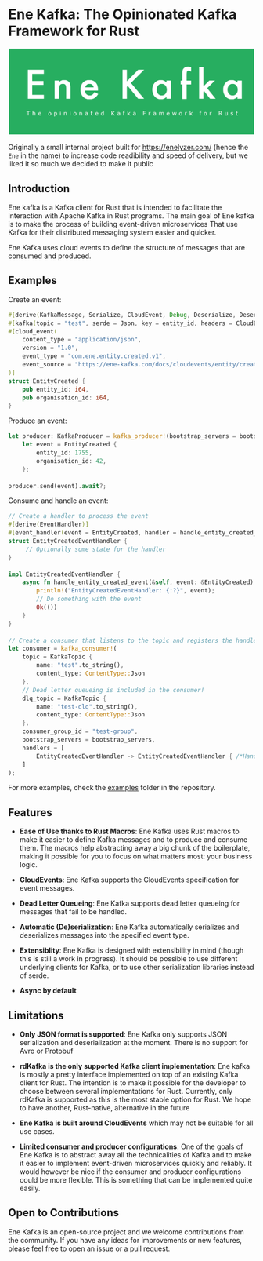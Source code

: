 # Ene Kafka: The Opinionated Kafka Framework for Rust
<p align="center">
<img src="md_assets/ene-kafka.png"
     alt="Markdown Monster icon"
     width=500 />
</p>

Originally a small internal project built for https://enelyzer.com/ (hence the `Ene` in the name) to increase code readibility and speed of delivery, but we liked it so much we decided to make it public

## Introduction
Ene kafka is a Kafka client for Rust that is intended to facilitate the interaction with Apache Kafka in Rust programs. The main goal of Ene kafka is to make the process of building event-driven microservices That use Kafka for their distributed messaging system easier and quicker. 

Ene Kafka uses cloud events to define the structure of messages that are consumed and produced.

## Examples

Create an event:
```rust
#[derive(KafkaMessage, Serialize, CloudEvent, Debug, Deserialize, DeserializeFrom)]
#[kafka(topic = "test", serde = Json, key = entity_id, headers = CloudEvent)]
#[cloud_event(
    content_type = "application/json",
    version = "1.0",
    event_type = "com.ene.entity.created.v1",
    event_source = "https://ene-kafka.com/docs/cloudevents/entity/created"
)]
struct EntityCreated {
    pub entity_id: i64,
    pub organisation_id: i64,
}
```

Produce an event:
```rust
let producer: KafkaProducer = kafka_producer!(bootstrap_servers = bootstrap_servers.clone());
    let event = EntityCreated {
        entity_id: 1755,
        organisation_id: 42,
    };

producer.send(event).await?;
```

Consume and handle an event:
```rust
// Create a handler to process the event
#[derive(EventHandler)]
#[event_handler(event = EntityCreated, handler = handle_entity_created_event)]
struct EntityCreatedEventHandler {
     // Optionally some state for the handler
}

impl EntityCreatedEventHandler {
    async fn handle_entity_created_event(&self, event: &EntityCreated) -> ene_kafka::KafkaResult<()> {
        println!("EntityCreatedEventHandler: {:?}", event);
        // Do something with the event
        Ok(())
    }
}

// Create a consumer that listens to the topic and registers the handler
let consumer = kafka_consumer!(
    topic = KafkaTopic {
        name: "test".to_string(),
        content_type: ContentType::Json
    },
    // Dead letter queueing is included in the consumer!
    dlq_topic = KafkaTopic {
        name: "test-dlq".to_string(),
        content_type: ContentType::Json
    },
    consumer_group_id = "test-group",
    bootstrap_servers = bootstrap_servers,
    handlers = [
        EntityCreatedEventHandler -> EntityCreatedEventHandler { /*Handler state initialisation*/ }
    ]
);
```
For more examples, check the [examples](ene_kafka_examples/) folder in the repository.

## Features
- **Ease of Use thanks to Rust Macros**: Ene Kafka uses Rust macros to make it easier to define Kafka messages and to produce and consume them. The macros help abstracting away a big chunk of the boilerplate, making it possible for you to focus on what matters most: your business logic.

- **CloudEvents**: Ene Kafka supports the CloudEvents specification for event messages.

- **Dead Letter Queueing**: Ene Kafka supports dead letter queueing for messages that fail to be handled.

- **Automatic (De)serialization**: Ene Kafka automatically serializes and deserializes messages into the specified event type.

- **Extensiblity**: Ene Kafka is designed with extensibility in mind (though this is still a work in progress). It should be possible to use different underlying clients for Kafka, or to use other serialization libraries instead of serde.

- **Async by default**

## Limitations
- **Only JSON format is supported**: Ene Kafka only supports JSON serialization and deserialization at the moment. There is no support for Avro or Protobuf

- **rdKafka is the only supported Kafka client implementation**: Ene kafka is mostly a pretty interface implemented on top of an existing Kafka client for Rust. The intention is to make it possible for the developer to choose between several implementations for Rust. Currently, only rdKafka is supported as this is the most stable option for Rust. We hope to have another, Rust-native, alternative in the future

- **Ene Kafka is built around CloudEvents** which may not be suitable for all use cases.

- **Limited consumer and producer configurations**: One of the goals of Ene Kafka is to abstract away all the technicalities of Kafka and to make it easier to implement event-driven microservices quickly and reliably. It would however be nice if the consumer and producer configurations could be more flexible. This is something that can be implemented quite easily.

## Open to Contributions
Ene Kafka is an open-source project and we welcome contributions from the community. If you have any ideas for improvements or new features, please feel free to open an issue or a pull request.
